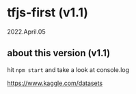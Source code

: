 # tfjs-first (v1.1)
2022.April.05

## about this version (v1.1) 


hit `npm start` and take a look at console.log


https://www.kaggle.com/datasets

